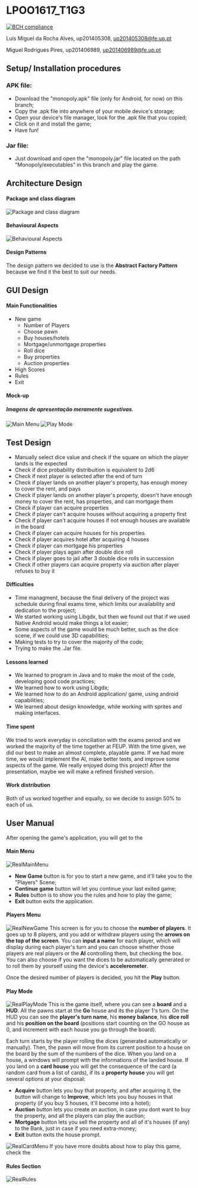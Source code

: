 # LPOO1617_T1G3

[![BCH compliance](https://bettercodehub.com/edge/badge/gitinho/LPOO1617_T1G3?token=a9f436d5baec9e7f75c180d9acd03253f89cb92e)](https://bettercodehub.com/)

Luís Miguel da Rocha Alves, up201405308, up201405308@fe.up.pt

Miguel Rodrigues Pires, up201406989, up201406989@fe.up.pt

## Setup/ Installation procedures
### APK file:
- Download the "monopoly.apk" file (only for Android, for now) on this branch;
- Copy the .apk file into anywhere of your mobile device's storage;
- Open your device's file manager, look for the .apk file that you copied;
- Click on it and install the game;
- Have fun!

### Jar file:
- Just download and open the "monopoly.jar" file located on the path "Monopoly/executables" in this branch and play the game.
## Architecture Design
#### Package and class diagram
![Package and class diagram](README_rsc/Classes.png)
#### Behavioural Aspects
![Behavioural Aspects](README_rsc/Behavioural%20Aspects.png)
#### Design Patterns
The design pattern we decided to use is the **Abstract Factory Pattern** because we find it the best to suit our needs.
## GUI Design
#### Main Functionalities
- New game
  - Number of Players
  - Choose pawn
  - Buy houses/hotels
  - Mortgage/unmortgage properties
  - Roll dice
  - Buy properties
  - Auction properties
- High Scores
- Rules
- Exit
#### Mock-up
##### Imagens de apresentação meramente sugestivas.
![Main Menu](README_rsc/MonopolyMainMenu.jpg)
![Play Mode](README_rsc/MonopolyPlayMode.jpg)
## Test Design
- Manually select dice value and check if the square on which the player lands is the expected
- Check if dice probability distribuition is equivalent to 2d6
- Check if next player is selected after the end of turn
- Check if player lands on another player's property, has enough money to cover the rent, and pays
- Check if player lands on another player's property, doesn't have enough money to cover the rent, has properties, and can mortgage them
- Check if player can acquire properties
- Check if player can't acquire houses without acquiring a property first
- Check if player can't acquire houses if not enough houses are available in the board
- Check if player can acquire houses for his properties
- Check if player acquires hotel after acquiring 4 houses
- Check if player can mortgage his properties
- Check if player plays again after double dice roll
- Check if player goes to jail after 3 double dice rolls in succession
- Check if other players can acquire property via auction after player refuses to buy it
#### Difficulties
- Time managment, because the final delivery of the project was schedule during final exams time, which limits our availability and dedication to the project;
- We started working using Libgdx, but then we found out that if we used Native Android would make things a lot easier;
- Some aspects of the game would be much better, such as the dice scene, if we could use 3D capabilities;
- Making tests to try to cover the majority of the code;
- Trying to make the .Jar file.
#### Lessons learned
- We learned to program in Java and to make the most of the code, developing good code practices;
- We learned how to work using Libgdx;
- We learned how to do an Android application/ game, using android capabilities;
- We learned about design knowledge, while working with sprites and making interfaces.
#### Time spent
We tried to work everyday in conciliation with the exams period and we worked the majority of the time together at FEUP.
With the time given, we did our best to make an almost complete, playable game. If we had more time, we would implement the AI, make better tests, and improve some aspects of the game.
We really enjoyed doing this project! After the presentation, maybe we will make a refined finished version.
#### Work distribution
Both of us worked together and equally, so we decide to assign 50% to each of us.
## User Manual
After opening the game's application, you will get to the
#### Main Menu
![RealMainMenu](README_rsc/RealMainMenu.PNG)
- **New Game** button is for you to start a new game, and it'll take you to the "Players" Scene;
- **Continue game** button will let you continue your last exited game;
- **Rules** button is to show you the rules and how to play the game;
- **Exit** button exits the application.
#### Players Menu
![RealNewGame](README_rsc/RealNewGame.PNG)
This screen is for you to choose the **number of players**. It goes up to 8 players, and you add or withdraw players using the **arrows on the top of the screen**. You can **input a name** for each player, which will display during each player's turn and you can choose whether those players are real players or the **AI** controlling them, but checking the box. You can also choose if you want the dices to be automatically generated or to roll them by yourself using the device's **accelerometer**.

Once the desired number of players is decided, you hit the **Play** button.

#### Play Mode
![RealPlayMode](README_rsc/RealPlayMode.PNG)
This is the game itself, where you can see a **board** and a **HUD**. All the pawns start at the **Go** house and its the player 1's turn. On the HUD you can see the **player's turn name**, his **money balance**, his **dice roll** and his **position on the board** (positions start counting on the GO house as 0, and increment with each house you go through the board).

Each turn starts by the player rolling the dices (generated automatically or manually). Then, the pawn will move from its current position to a house on the board by the sum of the numbers of the dice. When you land on a house, a windows will prompt with the informations of the landed house. If you land on a **card house** you will get the consequence of the card (a random card from a list of cards), if its a **property house** you will get several options at your disposal:
- **Acquire** button lets you buy that property, and after acquiring it, the button will change to **Improve**, which lets you buy houses in that property (if you buy 5 houses, it'll become into a hotel);
- **Auction** button lets you create an auction, in case you dont want to buy the property, and all the players can play the auction;
- **Mortgage** button lets you sell the property and all of it's houses (if any) to the Bank, just in case if you need extra-money;
- **Exit** button exits the house prompt.

![RealCardMenu](README_rsc/RealCardMenu.PNG)
If you have more doubts about how to play this game, check the

#### Rules Section
![RealRules](README_rsc/RealRules.PNG)
